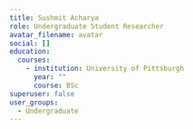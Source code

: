 ```yaml
---
title: Sushmit Acharya 
role: Undergraduate Student Researcher
avatar_filename: avatar
social: []
education:
  courses:
    - institution: University of Pittsburgh
      year: ""
      course: BSc
superuser: false
user_groups:
  - Undergraduate
---
```

